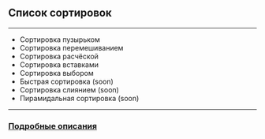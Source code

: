 ## Список сортировок
---
- Сортировка пузырьком
- Сортировка перемешиванием
- Сортировка расчёской
- Сортировка вставками
- Сортировка выбором
- Быстрая сортировка (soon)
- Сортировка слиянием (soon)
- Пирамидальная сортировка (soon)
---
### [Подробные описания](Sorts.md)
